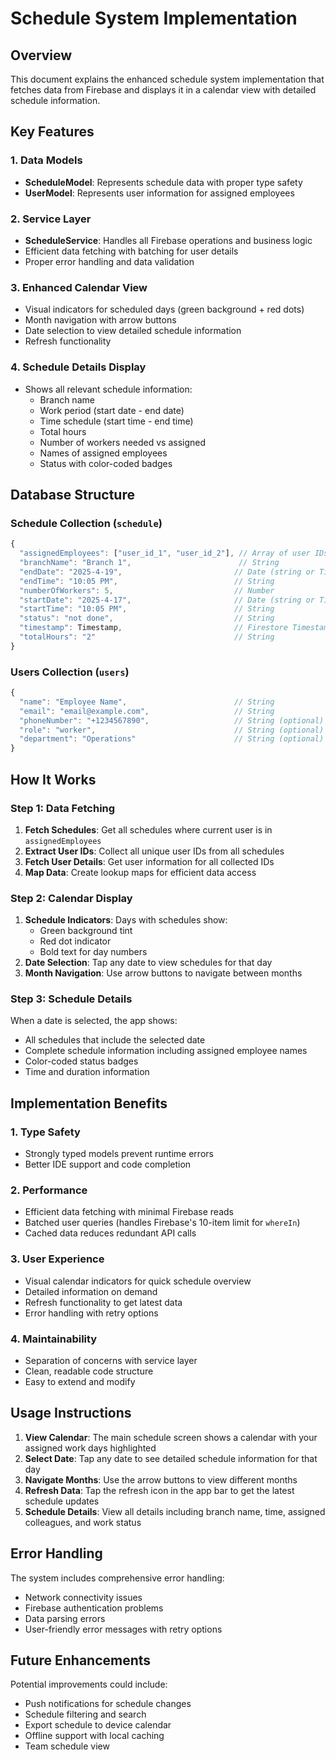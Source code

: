 # Schedule System Implementation

## Overview
This document explains the enhanced schedule system implementation that fetches data from Firebase and displays it in a calendar view with detailed schedule information.

## Key Features

### 1. **Data Models**
- **ScheduleModel**: Represents schedule data with proper type safety
- **UserModel**: Represents user information for assigned employees

### 2. **Service Layer**
- **ScheduleService**: Handles all Firebase operations and business logic
- Efficient data fetching with batching for user details
- Proper error handling and data validation

### 3. **Enhanced Calendar View**
- Visual indicators for scheduled days (green background + red dots)
- Month navigation with arrow buttons
- Date selection to view detailed schedule information
- Refresh functionality

### 4. **Schedule Details Display**
- Shows all relevant schedule information:
  - Branch name
  - Work period (start date - end date)
  - Time schedule (start time - end time)
  - Total hours
  - Number of workers needed vs assigned
  - Names of assigned employees
  - Status with color-coded badges

## Database Structure

### Schedule Collection (`schedule`)
```javascript
{
  "assignedEmployees": ["user_id_1", "user_id_2"], // Array of user IDs
  "branchName": "Branch 1",                        // String
  "endDate": "2025-4-19",                         // Date (string or Timestamp)
  "endTime": "10:05 PM",                          // String
  "numberOfWorkers": 5,                           // Number
  "startDate": "2025-4-17",                       // Date (string or Timestamp)
  "startTime": "10:05 PM",                        // String
  "status": "not done",                           // String
  "timestamp": Timestamp,                         // Firestore Timestamp
  "totalHours": "2"                               // String
}
```

### Users Collection (`users`)
```javascript
{
  "name": "Employee Name",                        // String
  "email": "email@example.com",                   // String
  "phoneNumber": "+1234567890",                   // String (optional)
  "role": "worker",                               // String (optional)
  "department": "Operations"                      // String (optional)
}
```

## How It Works

### Step 1: Data Fetching
1. **Fetch Schedules**: Get all schedules where current user is in `assignedEmployees`
2. **Extract User IDs**: Collect all unique user IDs from all schedules
3. **Fetch User Details**: Get user information for all collected IDs
4. **Map Data**: Create lookup maps for efficient data access

### Step 2: Calendar Display
1. **Schedule Indicators**: Days with schedules show:
   - Green background tint
   - Red dot indicator
   - Bold text for day numbers
2. **Date Selection**: Tap any date to view schedules for that day
3. **Month Navigation**: Use arrow buttons to navigate between months

### Step 3: Schedule Details
When a date is selected, the app shows:
- All schedules that include the selected date
- Complete schedule information including assigned employee names
- Color-coded status badges
- Time and duration information

## Implementation Benefits

### 1. **Type Safety**
- Strongly typed models prevent runtime errors
- Better IDE support and code completion

### 2. **Performance**
- Efficient data fetching with minimal Firebase reads
- Batched user queries (handles Firebase's 10-item limit for `whereIn`)
- Cached data reduces redundant API calls

### 3. **User Experience**
- Visual calendar indicators for quick schedule overview
- Detailed information on demand
- Refresh functionality to get latest data
- Error handling with retry options

### 4. **Maintainability**
- Separation of concerns with service layer
- Clean, readable code structure
- Easy to extend and modify

## Usage Instructions

1. **View Calendar**: The main schedule screen shows a calendar with your assigned work days highlighted
2. **Select Date**: Tap any date to see detailed schedule information for that day
3. **Navigate Months**: Use the arrow buttons to view different months
4. **Refresh Data**: Tap the refresh icon in the app bar to get the latest schedule updates
5. **Schedule Details**: View all details including branch name, time, assigned colleagues, and work status

## Error Handling

The system includes comprehensive error handling:
- Network connectivity issues
- Firebase authentication problems
- Data parsing errors
- User-friendly error messages with retry options

## Future Enhancements

Potential improvements could include:
- Push notifications for schedule changes
- Schedule filtering and search
- Export schedule to device calendar
- Offline support with local caching
- Team schedule view
